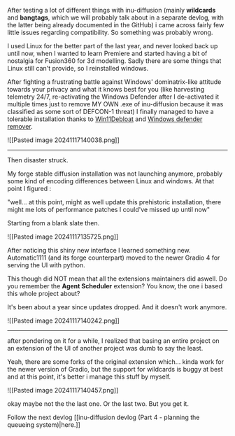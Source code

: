 After testing a lot of different things with inu-diffusion (mainly **wildcards** and **bangtags**, which we will probably talk about in a separate devlog, with the latter being already documented in the GitHub) i came across fairly few little issues regarding compatibility. So something was probably wrong.

I used Linux for the better part of the last year, and never looked back up until now, when I wanted to learn Premiere and started having a bit of nostalgia for Fusion360 for 3d modelling. Sadly there are some things that Linux still can't provide, so I reinstalled windows.

After fighting a frustrating battle against Windows' dominatrix-like attitude towards your privacy and what it knows best for you (like harvesting telemetry 24/7, re-activating the Windows Defender after I de-activated it multiple times just to remove MY OWN .exe of inu-diffusion because it was classified as some sort of DEFCON-1 threat) I finally managed to have a tolerable installation thanks to [Win11Debloat](https://github.com/Raphire/Win11Debloat) and [Windows defender remover](https://github.com/ionuttbara/windows-defender-remover).

![[Pasted image 20241117140038.png]]

---

Then disaster struck.

My forge stable diffusion installation was not launching anymore, probably some kind of encoding differences between Linux and windows. At that point I figured :

"well... at this point, might as well update this prehistoric installation, there might me lots of performance patches I could've missed up until now"

Starting from a blank slate then.

![[Pasted image 20241117135725.png]]

After noticing this shiny new interface I learned something new. Automatic1111 (and its forge counterpart) moved to the newer Gradio 4 for serving the UI with python.

This though did NOT mean that all the extensions maintainers did aswell. Do you remember the **Agent Scheduler** extension? You know, the one i based this whole project about?

It's been about a year since updates dropped. And it doesn't work anymore.

![[Pasted image 20241117140242.png]]

--- 

after pondering on it for a while, I realized that basing an entire project on an extension of the UI of another project was dumb to say the least.

Yeah, there are some forks of the original extension which... kinda work for the newer version of Gradio, but the support for wildcards is buggy at best and at this point, it's better i manage this stuff by myself.

![[Pasted image 20241117140457.png]]

okay maybe not the the last one. Or the last two. But you get it.

Follow the next devlog [[inu-diffusion devlog (Part 4 - planning the queueing system)|here.]]